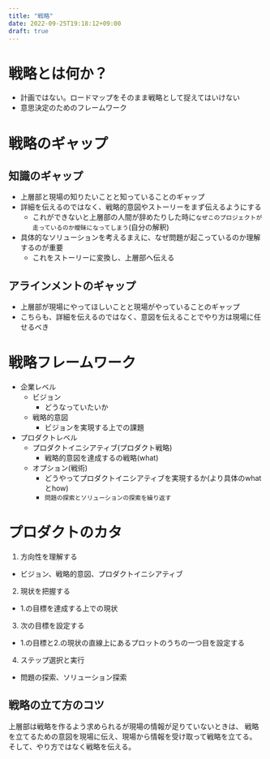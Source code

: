 ```yaml
---
title: "戦略"
date: 2022-09-25T19:18:12+09:00
draft: true
---
```


# 戦略とは何か？

- 計画ではない。ロードマップをそのまま戦略として捉えてはいけない
- 意思決定のためのフレームワーク

# 戦略のギャップ

## 知識のギャップ
- 上層部と現場の知りたいことと知っていることのギャップ
- 詳細を伝えるのではなく、戦略的意図やストーリーをまず伝えるようにする
  - これができないと上層部の人間が辞めたりした時に`なぜこのプロジェクトが走っているのか曖昧になってしまう`(自分の解釈)
- 具体的なソリューションを考えるまえに、なぜ問題が起こっているのか理解するのが重要
  - これをストーリーに変換し、上層部へ伝える

## アラインメントのギャップ
- 上層部が現場にやってほしいことと現場がやっていることのギャップ
- こちらも、詳細を伝えるのではなく、意図を伝えることでやり方は現場に任せるべき

# 戦略フレームワーク

- 企業レベル
  - ビジョン
    - どうなっていたいか
  - 戦略的意図
    - ビジョンを実現する上での課題
- プロダクトレベル
  - プロダクトイニシアティブ(プロダクト戦略)
    - 戦略的意図を達成するの戦略(what)
  - オプション(戦術)
    - どうやってプロダクトイニシアティブを実現するか(より具体のwhatとhow)
    - `問題の探索とソリューションの探索を繰り返す`

# プロダクトのカタ

1. 方向性を理解する
  - ビジョン、戦略的意図、プロダクトイニシアティブ
2. 現状を把握する
  - 1.の目標を達成する上での現状
3. 次の目標を設定する
  - 1.の目標と2.の現状の直線上にあるプロットのうちの一つ目を設定する
4. ステップ選択と実行
  - 問題の探索、ソリューション探索

## 戦略の立て方のコツ

上層部は戦略を作るよう求められるが現場の情報が足りていないときは、
戦略を立てるための意図を現場に伝え、現場から情報を受け取って戦略を立てる。
そして、やり方ではなく戦略を伝える。
